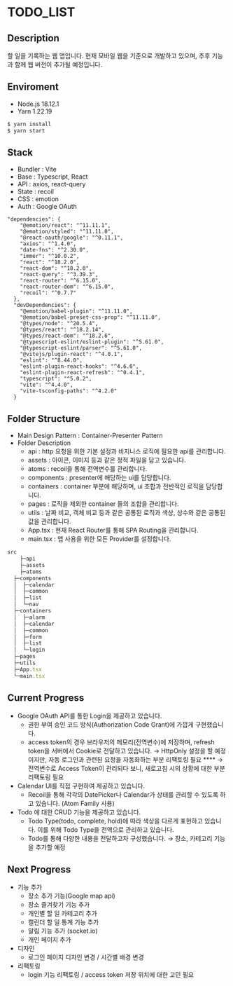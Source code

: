 # TODO_LIST

## Description

할 일을 기록하는 웹 앱입니다. 현재 모바일 웹을 기준으로 개발하고 있으며, 추후 기능과 함께 웹 버전이 추가될 예정입니다.

## Enviroment

- Node.js 18.12.1
- Yarn 1.22.19

```jsx
$ yarn install
$ yarn start
```

## Stack

- Bundler : Vite
- Base : Typescript, React
- API : axios, react-query
- State : recoil
- CSS : emotion
- Auth : Google OAuth

```
"dependencies": {
    "@emotion/react": "^11.11.1",
    "@emotion/styled": "^11.11.0",
    "@react-oauth/google": "^0.11.1",
    "axios": "^1.4.0",
    "date-fns": "^2.30.0",
    "immer": "^10.0.2",
    "react": "^18.2.0",
    "react-dom": "^18.2.0",
    "react-query": "^3.39.3",
    "react-router": "^6.15.0",
    "react-router-dom": "^6.15.0",
    "recoil": "^0.7.7"
  },
  "devDependencies": {
    "@emotion/babel-plugin": "^11.11.0",
    "@emotion/babel-preset-css-prop": "^11.11.0",
    "@types/node": "^20.5.4",
    "@types/react": "^18.2.14",
    "@types/react-dom": "^18.2.6",
    "@typescript-eslint/eslint-plugin": "^5.61.0",
    "@typescript-eslint/parser": "^5.61.0",
    "@vitejs/plugin-react": "^4.0.1",
    "eslint": "^8.44.0",
    "eslint-plugin-react-hooks": "^4.6.0",
    "eslint-plugin-react-refresh": "^0.4.1",
    "typescript": "^5.0.2",
    "vite": "^4.4.0",
    "vite-tsconfig-paths": "^4.2.0"
  }
```

## Folder Structure

- Main Design Pattern : Container-Presenter Pattern
- Folder Description
  - api : http 요청을 위한 기본 설정과 비지니스 로직에 필요한 api를 관리합니다.
  - assets : 아이콘, 이미지 등과 같은 정적 파일을 담고 있습니다.
  - atoms : recoil을 통해 전역변수를 관리합니다.
  - components : presenter에 해당하는 ui를 담당합니다.
  - containers : container 부분에 해당하며, ui 조합과 전반적인 로직을 담당합니다.
  - pages : 로직을 제외한 container 들의 조합을 관리합니다.
  - utils : 날짜 비교, 객체 비교 등과 같은 공통된 로직과 색상, 상수와 같은 공통된 값을 관리합니다.
  - App.tsx : 현재 React Router를 통해 SPA Routing을 관리합니다.
  - main.tsx : 앱 사용을 위한 모든 Provider를 설정합니다.

```jsx
src
	├─api
	├─assets
	├─atoms
  ├─components
  │  ├─calendar
  │  ├─common
  │  ├─list
  │  └─nav
  ├─containers
  │  ├─alarm
  │  ├─calendar
  │  ├─common
  │  ├─form
  │  ├─list
  │  └─login
  ├─pages
  ├─utils
  ├─App.tsx
  └─main.tsx
```

## Current Progress

- Google OAuth API를 통한 Login을 제공하고 있습니다.
  - 권한 부여 승인 코드 방식(Authorization Code Grant)에 가깝게 구현했습니다.
  - access token의 경우 브라우저의 메모리(전역변수)에 저장하며, refresh token을 서버에서 Cookie로 전달하고 있습니다.
    → HttpOnly 설정을 할 예정이지만, 자동 로그인과 관련된 요청을 자동화하는 부분 리팩토링 필요
    \*\*\*\* → 전역변수로 Access Token이 관리되다 보니, 새로고침 시의 상황에 대한 부분 리팩토링 필요
- Calendar UI를 직접 구현하여 제공하고 있습니다.
  - Recoil을 통해 각각의 DatePicker나 Calendar가 상태를 관리할 수 있도록 하고 있습니다. (Atom Family 사용)
- Todo 에 대한 CRUD 기능을 제공하고 있습니다.
  - Todo Type(todo, complete, hold)에 따라 색상을 다르게 표현하고 있습니다. 이를 위해 Todo Type을 전역으로 관리하고 있습니다.
  - Todo를 통해 다양한 내용을 전달하고자 구성했습니다.
    → 장소, 카테고리 기능을 추가할 예정

## Next Progress

- 기능 추가
  - 장소 추가 기능(Google map api)
  - 장소 즐겨찾기 기능 추가
  - 개인별 할 일 카테고리 추가
  - 캘린더 할 일 통계 기능 추가
  - 알림 기능 추가 (socket.io)
  - 개인 페이지 추가
- 디자인
  - 로그인 페이지 디자인 변경 / 시간별 배경 변경
- 리팩토링
  - login 기능 리팩토링 / access token 저장 위치에 대한 고민 필요
